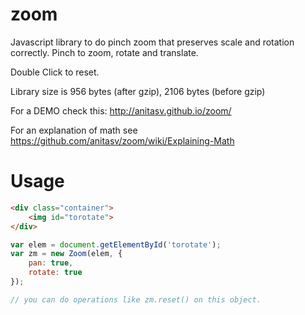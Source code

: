 # zoom
Javascript library to do pinch zoom that preserves scale and rotation correctly.
Pinch to zoom, rotate and translate. 

Double Click to reset.

Library size is 956 bytes (after gzip), 2106 bytes (before gzip)

For a DEMO check this:
    http://anitasv.github.io/zoom/

For an explanation of math see
    https://github.com/anitasv/zoom/wiki/Explaining-Math

# Usage

```html
<div class="container">
    <img id="torotate">
</div>
```
```js
var elem = document.getElementById('torotate');
var zm = new Zoom(elem, {
    pan: true,
    rotate: true
});

// you can do operations like zm.reset() on this object.
```
